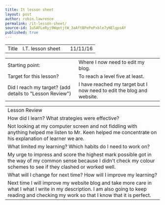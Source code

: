 ```yaml
---
title: It lesson sheet
layout: post
author: robin.lawrence
permalink: /it-lesson-sheet/
source-id: 1u5AFLeRyj9WqetjtW_3aAftBPePePxble7yNElgpsAY
published: true
---
```

<table>
  <tr>
    <td>Title</td>
    <td>I.T. lesson sheet</td>
    <td></td>
    <td>11/11/16</td>
  </tr>
</table>


<table>
  <tr>
    <td>Starting point:</td>
    <td>Where I now need to edit my blog.</td>
  </tr>
  <tr>
    <td>Target for this lesson?</td>
    <td>To reach a level five at least.</td>
  </tr>
  <tr>
    <td>Did I reach my target? 
(add details to "Lesson Review")</td>
    <td>I have reached my target but I now need to edit the blog and website.</td>
  </tr>
</table>


<table>
  <tr>
    <td>Lesson Review</td>
  </tr>
  <tr>
    <td>How did I learn? What strategies were effective? </td>
  </tr>
  <tr>
    <td>Not looking at my computer screen and not fiddling with anything helped me listen to Mr. Keen helped me concentrate on his explanation of learner we are.</td>
  </tr>
  <tr>
    <td>What limited my learning? Which habits do I need to work on? </td>
  </tr>
  <tr>
    <td>My urge to impress and score the highest mark possible got in the way of my common sense because I didn't check my colour schemes to see if they clashed or worked well. </td>
  </tr>
  <tr>
    <td>What will I change for next time? How will I improve my learning?</td>
  </tr>
  <tr>
    <td>Next time I will improve my website blog and take more care in what I what I write in my description. I am also going to keep reading and checking my work so that I know that it is perfect.</td>
  </tr>
</table>


